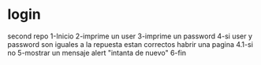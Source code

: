 # login
second repo
1-Inicio 
2-imprime un user
3-imprime un password
4-si user y password son iguales a la repuesta estan correctos habrir una pagina
 4.1-si no
5-mostrar un mensaje alert "intanta de nuevo"
6-fin